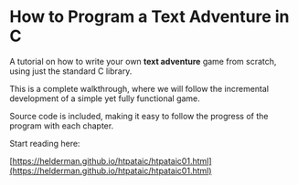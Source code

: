# How to Program a Text Adventure in C

A tutorial on how to write your own **text adventure** game from scratch,
using just the standard C library.

This is a complete walkthrough,
where we will follow the incremental development
of a simple yet fully functional game.

Source code is included,
making it easy to follow the progress of the program with each chapter.

Start reading here:

[https://helderman.github.io/htpataic/htpataic01.html](https://helderman.github.io/htpataic/htpataic01.html)
